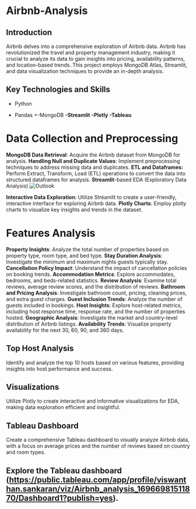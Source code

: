 # Airbnb-Analysis
## Introduction

Airbnb delves into a comprehensive exploration of Airbnb data. Airbnb has revolutionized the travel and property management industry, making it crucial to analyze its data to gain insights into pricing, availability patterns, and location-based trends. This project employs MongoDB Atlas, Streamlit, and data visualization techniques to provide an in-depth analysis.

## Key Technologies and Skills

- Python
* Pandas
 +-MongoDB
**-Streamlit**
**-Plotly**
**-Tableau**

# Data Collection and Preprocessing
**MongoDB Data Retrieval**: Acquire the Airbnb dataset from MongoDB for analysis.
**Handling Null and Duplicate Values**: Implement preprocessing techniques to address missing data and duplicates.
**ETL and Dataframes:** Perform Extract, Transform, Load (ETL) operations to convert the data into structured dataframes for analysis.
**Streamlit**-based EDA (Exploratory Data Analysis) 
![Outlook](https://github.com/Viswanathan25/Airbnb-Analysis/assets/131848906/65581ae8-96f5-4f7a-8acb-8be223fdef3e)



**Interactive Data Exploration**: Utilize Streamlit to create a user-friendly, interactive interface for exploring Airbnb data.
**Plotly Charts**: Employ plotly charts to visualize key insights and trends in the dataset.

# **Features Analysis**

**Property Insights**: Analyze the total number of properties based on property type, room type, and bed type.
**Stay Duration Analysis**: Investigate the minimum and maximum nights guests typically stay.
**Cancellation Policy Impact**: Understand the impact of cancellation policies on booking trends.
**Accommodation Metrics**: Explore accommodates, bedrooms, and beds-related statistics.
**Review Analysis**: Examine total reviews, average review scores, and the distribution of reviews.
**Bathroom and Pricing Analysis**: Investigate bathroom count, pricing, cleaning prices, and extra guest charges.
**Guest Inclusion Trends**: Analyze the number of guests included in bookings.
**Host Insights**: Explore host-related metrics, including host response time, response rate, and the number of properties hosted.
**Geographic Analysis**: Investigate the market and country-level distribution of Airbnb listings.
**Availability Trends**: Visualize property availability for the next 30, 60, 90, and 360 days.

## Top Host Analysis
Identify and analyze the top 10 hosts based on various features, providing insights into host performance and success.

## Visualizations
Utilize Plotly to create interactive and informative visualizations for EDA, making data exploration efficient and insightful.

## Tableau Dashboard
Create a comprehensive Tableau dashboard to visually analyze Airbnb data, with a focus on average prices and the number of reviews based on country and room types.

## **Explore the Tableau dashboard** (https://public.tableau.com/app/profile/viswanthan.sankaran/viz/Airbnb_analysis_16966981511870/Dashboard1?publish=yes).
